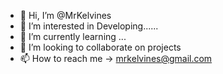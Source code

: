 - 👋 Hi, I’m @MrKelvines
- 👀 I’m interested in Developing......
- 🌱 I’m currently learning ...
- 💞️ I’m looking to collaborate on projects
- 📫 How to reach me -> mrkelvines@gmail.com

<!---
MrKelvines/MrKelvines is a ✨ special ✨ repository because its `README.md` (this file) appears on your GitHub profile.
You can click the Preview link to take a look at your changes.
--->
